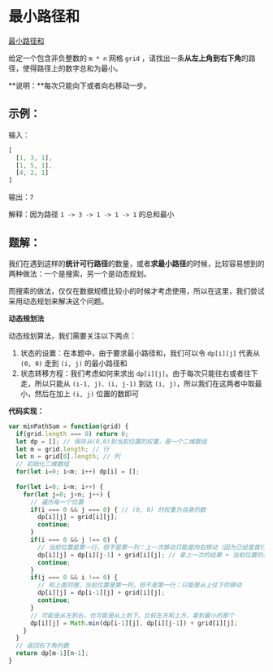 # 最小路径和

[最小路径和](https://leetcode.cn/problems/minimum-path-sum/)

给定一个包含非负整数的 `m * n` 网格 `grid` ，请找出一条**从左上角到右下角**的路径，使得路径上的数字总和为最小。

**说明：**每次只能向下或者向右移动一步。



## 示例：

输入：

```js
[
  [1, 3, 1],
  [1, 5, 1],
  [4, 2, 1]
]
```

输出：`7`

解释：因为路径 `1 -> 3 -> 1 -> 1 -> 1` 的总和最小





## 题解：

我们在遇到这样的**统计可行路径**的数量，或者**求最小路径**的时候，比较容易想到的两种做法：一个是搜索，另一个是动态规划。

而搜索的做法，仅仅在数据规模比较小的时候才考虑使用，所以在这里，我们尝试采用动态规划来解决这个问题。



**动态规划法**

动态规划算法，我们需要关注以下两点：

1. 状态的设置：在本题中，由于要求最小路径和，我们可以令 `dp[i][j]` 代表从 `(0, 0)` 走到 `(i, j)` 的最小路径和
2. 状态转移方程：我们考虑如何来求出 `dp[i][j]`。由于每次只能往右或者往下走，所以只能从 `(i-1, j)、(i, j-1)` 到达 `(i, j)`，所以我们在这两者中取最小，然后在加上 `(i, j)` 位置的数即可



**代码实现：**

```js
var minPathSum = function(grid) {
  if(grid.length === 0) return 0;
  let dp = []; // 保存从(0,0)到当前位置的权重，是一个二维数组
  let m = grid.length; // 行
  let n = grid[0].length; // 列
  // 初始化二维数组
  for(let i=0; i<m; i++) dp[i] = [];
  
  for(let i=0; i<m; i++) {
    for(let j=0; j<n; j++) {
      // 遍历每一个位置
      if(i === 0 && j === 0) { // (0, 0) 的权重为自身的数
        dp[i][j] = grid[i][j];
        continue;
      }
      if(i === 0 && j !== 0) {
        // 当前位置是第一行，但不是第一列：上一次移动只能是向右移动（因为已经是首行了：i为0）
        dp[i][j] = dp[i][j-1] + grid[i][j]; // 拿上一次的结果 + 当前位置的权重，就是当前位置dp的值了
        continue;
      }
      if(j === 0 && i !== 0) {
        // 和上面同理，当前位置是第一列，但不是第一行：只能是从上往下的移动
        dp[i][j] = dp[i-1][j] + grid[i][j];
        continue;
      }
      // 可能是从左到右，也可能是从上到下。比较左方和上方，拿到最小的那个
      dp[i][j] = Math.min(dp[i-1][j], dp[i][j-1]) + grid[i][j];
    }
  }
  // 返回右下角的数
  return dp[m-1][n-1];
}
```

































